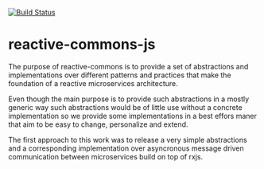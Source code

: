[![Build Status](https://travis-ci.org/reactive-commons/reactive-commons-js.svg?branch=master)](https://travis-ci.org/reactive-commons/reactive-commons-js)
# reactive-commons-js
The purpose of reactive-commons is to provide a set of abstractions and implementations over different patterns and practices that make the foundation of a reactive microservices architecture.

Even though the main purpose is to provide such abstractions in a mostly generic way such abstractions would be of little use without a concrete implementation so we provide some implementations in a best effors maner that aim to be easy to change, personalize and extend.

The first approach to this work was to release a very simple abstractions and a corresponding implementation over asyncronous message driven communication between microservices build on top of rxjs.
